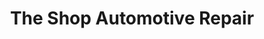 ---
title: "The Shop Automotive Repair"
url: /matamoras/the-shop-automotive-repair/
shop: car repair
---